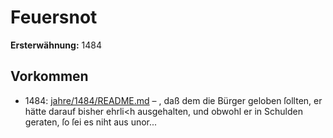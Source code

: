 # Feuersnot

**Ersterwähnung:** 1484

## Vorkommen
- 1484: [jahre/1484/README.md](../jahre/1484/README.md) – , daß dem die Bürger geloben ſollten, er hätte
darauf bisher ehrli<h ausgehalten, und obwohl er in
Schulden geraten, ſo ſei es niht aus unor...
